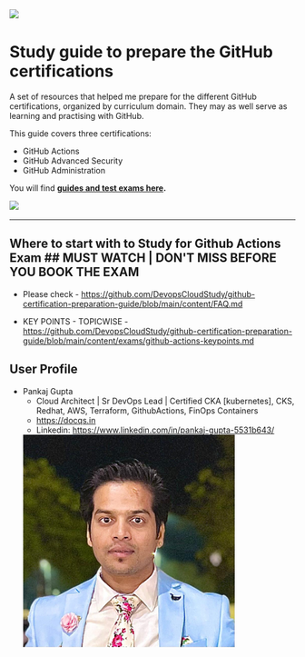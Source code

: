 <img src="./content/media/socialcard.png"  width="1173"/>

# Study guide to prepare the GitHub certifications

A set of resources that helped me prepare for the different GitHub certifications, organized by curriculum domain. They may as well serve as learning and practising with GitHub.

This guide covers three certifications:

- GitHub Actions
- GitHub Advanced Security
- GitHub Administration

You will find **[guides and test exams here](content/readme.md).**

<img src="./content/media/force.jpg"  width="1173"/>

---
## Where to start with to Study for Github Actions Exam ## MUST WATCH | DON'T MISS BEFORE YOU BOOK THE EXAM

- Please check - https://github.com/DevopsCloudStudy/github-certification-preparation-guide/blob/main/content/FAQ.md

- KEY POINTS - TOPICWISE - https://github.com/DevopsCloudStudy/github-certification-preparation-guide/blob/main/content/exams/github-actions-keypoints.md

## User Profile
- Pankaj Gupta
   -  Cloud Architect | Sr DevOps Lead | Certified CKA [kubernetes], CKS, Redhat, AWS, Terraform, GithubActions, FinOps Containers
   -  https://docqs.in
   -  Linkedin:  https://www.linkedin.com/in/pankaj-gupta-5531b643/
     <img src="./content/media/user.png"  width="373"/>
